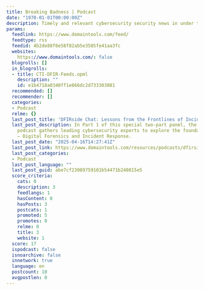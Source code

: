 ```yaml
---
title: Breaking Badness | Podcast
date: "1970-01-01T00:00:00Z"
description: Timely and relevant cybersecurity security news in under thirty minutes.
params:
  feedlink: https://www.domaintools.com/feed/
  feedtype: rss
  feedid: 4b2de88f6e58f82ab5e3585fe41aa3fc
  websites:
    https://www.domaintools.com/: false
  blogrolls: []
  in_blogrolls:
  - title: CTI-DFIR-Feeds.opml
    description: ""
    id: e1b4718a0340ff1e866dc2d733303081
  recommended: []
  recommender: []
  categories:
  - Podcast
  relme: {}
  last_post_title: 'DFIRside Chat: Lessons from the Frontlines of Incident Response'
  last_post_description: In Part 1 of this special two-part panel, the Breaking Badness
    podcast gathers leading cybersecurity experts to explore the foundations of DFIR
    – Digital Forensics and Incident Response.
  last_post_date: "2025-04-16T14:27:41Z"
  last_post_link: https://www.domaintools.com/resources/podcasts/dfirside-chat-lessons-from-the-frontlines-of-incident-response/
  last_post_categories:
  - Podcast
  last_post_language: ""
  last_post_guid: abe7cf23089759101b54471b240815e5
  score_criteria:
    cats: 0
    description: 3
    feedlangs: 1
    hasContent: 0
    hasPosts: 3
    postcats: 1
    promoted: 5
    promotes: 0
    relme: 0
    title: 3
    website: 1
  score: 17
  ispodcast: false
  isnoarchive: false
  innetwork: true
  language: en
  postcount: 10
  avgpostlen: 0
---
```

